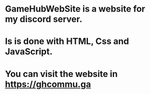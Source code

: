 # GameHubWebSite is a website for my discord server.
# Is is done with HTML, Css and JavaScript.
# You can visit the website in https://ghcommu.ga
